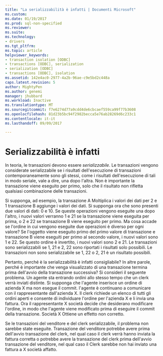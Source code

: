 ```yaml
---
title: "La serializzabilità è infatti | Documenti Microsoft"
ms.custom: 
ms.date: 01/19/2017
ms.prod: sql-non-specified
ms.reviewer: 
ms.suite: 
ms.technology:
- drivers
ms.tgt_pltfrm: 
ms.topic: article
helpviewer_keywords:
- transaction isolation [ODBC]
- transactions [ODBC], serialization
- serialization [ODBC]
- transactions [ODBC], isolation
ms.assetid: 142e4ac0-2977-4a2b-96ae-c9e5bd2c448a
caps.latest.revision: 5
author: MightyPen
ms.author: genemi
manager: jhubbard
ms.workload: Inactive
ms.translationtype: MT
ms.sourcegitcommit: f7e6274d77a9cdd4de6cbcaef559ca99f77b3608
ms.openlocfilehash: 81d23b5bc94f2982becca5e76ab28269d6c233c1
ms.contentlocale: it-it
ms.lasthandoff: 09/09/2017

---
```

# <a name="serializability"></a>Serializzabilità è infatti
In teoria, le transazioni devono essere *serializzabile*. Le transazioni vengono considerate serializzabile se i risultati dell'esecuzione di transazioni contemporaneamente sono gli stessi, come i risultati dell'esecuzione di tali in modo seriale, vale a dire, una dopo l'altra. Non è importante la transazione viene eseguito per primo, solo che il risultato non rifletta qualsiasi combinazione delle transazioni.  
  
 Si supponga, ad esempio, la transazione A Moltiplica i valori dei dati per 2 e 1 transazione B aggiunge i valori dei dati. Si supponga ora che sono presenti due valori di dati: 0 e 10. Se queste operazioni vengono eseguite una dopo l'altro, i nuovi valori verranno 1 e 21 se la transazione viene eseguita per prima, o 2 e 22 se transazione B viene eseguito per primo. Ma cosa accade se l'ordine in cui vengono eseguite due operazioni è diverso per ogni valore? Se l'oggetto viene eseguito primo del primo valore di transazione e transazione B viene eseguiti per primo al secondo valore, i nuovi valori sono 1 e 22. Se questo ordine è invertito, i nuovi valori sono 2 e 21. Le transazioni sono serializzabili se 1, 21 e 2, 22 sono riportati i risultati solo possibili. Le transazioni non sono serializzabile se 1, 22 o 2, 21 è un risultato possibili.  
  
 Pertanto, perché è la serializzabilità è infatti consigliabile? In altre parole, perché è importante che venga visualizzato di una transazione termina prima dell'avvio della transazione successiva? Si consideri il seguente problema. Un agente sta entrando ordini allo stesso tempo che un clerk verrà inviati distinte. Si supponga che l'agente inserisce un ordine di azienda X ma non esegue il commit. l'agente è continuano a comunicare con il rappresentante dall'azienda X. Il clerk richiede un elenco di tutti gli ordini aperti e consente di individuare l'ordine per l'azienda X e li invia una fattura. Ora il rappresentante X società decide che desiderano modificare l'ordine, in modo che l'agente viene modificato prima di eseguire il commit della transazione. Società X Ottiene un effetto non corretto.  
  
 Se le transazioni del venditore e del clerk serializzabile, il problema non sarebbe state eseguite. Transazione del venditore potrebbe avere prima dell'avvio transazione del clerk, nel qual caso il clerk verrà hanno inviata la fattura corretta o potrebbe avere la transazione del clerk prima dell'avvio transazione del venditore, nel qual caso il Clerk sarebbe non hai inviato una fattura a X società affatto.

